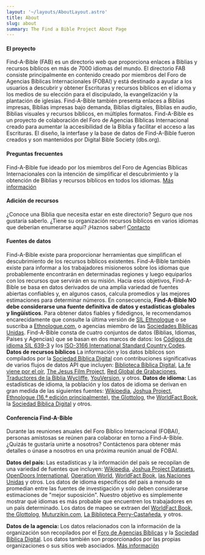 ```yaml
---
layout: '~/layouts/AboutLayout.astro'
title: About
slug: about
summary: The Find a Bible Project About Page
---
```


#### El proyecto
Find-A-Bible (FAB) es un directorio web que proporciona enlaces a Biblias y recursos bíblicos en más de 7000 idiomas del mundo. El directorio FAB consiste principalmente en contenido creado por miembros del Foro de Agencias Bíblicas Internacionales (FOBAI) y está destinado a ayudar a los usuarios a descubrir y obtener Escrituras y recursos bíblicos en el idioma y los medios de su elección para el discipulado, la evangelización y la plantación de iglesias. Find-A-Bible también presenta enlaces a Biblias impresas, Biblias impresas bajo demanda, Biblias digitales, Biblias en audio, Biblias visuales y recursos bíblicos, en múltiples formatos. Find-A-Bible es un proyecto de colaboración del Foro de Agencias Bíblicas Internacional creado para aumentar la accesibilidad de la Biblia y facilitar el acceso a las Escrituras. El diseño, la interfase y la base de datos de Find-A-Bible fueron creados y son mantenidos por Digital Bible Society (dbs.org).

#### Preguntas frecuentes
Find-A-Bible fue ideado por los miembros del Foro de Agencias Bíblicas Internacionales con la intención de simplificar el descubrimiento y la obtención de Biblias y recursos bíblicos en todos los idiomas.
[Más información](https://find.bible/about/faq)

#### Adición de recursos
¿Conoce una Biblia que necesita estar en este directorio? Seguro que nos gustaría saberlo. ¿Tiene su organización recursos bíblicos en varios idiomas que deberían enumerarse aquí? ¡Haznos saber!
[Contacto](https://find.bible/about/contact)

#### Fuentes de datos
Find-A-Bible existe para proporcionar herramientas que simplifican el descubrimiento de los recursos bíblicos existentes. Find-A-Bible también existe para informar a los trabajadores misioneros sobre los idiomas que probablemente encontrarán en determinadas regiones y luego equiparlos con los recursos que servirán en su misión. Hacia esos objetivos, Find-A-Bible se basa en datos derivados de una amplia variedad de fuentes abiertas confiables y, en algunos casos, calcula promedios y las mejores estimaciones para determinar números. En consecuencia, **Find-A-Bible NO debe considerarse una fuente definitiva de datos y estadísticas globales y lingüísticos**. Para obtener datos fiables y fidedignos, le recomendamos encarecidamente que consulte la última versión de [SIL Ethnologue](https://www.ethnologue.com/books) o se suscriba a [Ethnologue.com](https://www.ethnologue.com/), o agencias miembro de las [Sociedades Bíblicas Unidas](https://unitedbiblesocieties.org/). Find-A-Bible consta de cuatro conjuntos de datos (Biblias, Idiomas, Países y Agencias) que se basan en dos marcos de datos: los [Códigos de idioma SIL 639-3](https://iso639-3.sil.org/code_tables/639/data) y los [ISO-3166 International Standard Country Codes](https://www.iso.org/iso-3166-country-codes.html). **Datos de recursos bíblicos** La información y los datos bíblicos son compilados por la [Sociedad Bíblica Digital](https://dbs.org/) con contribuciones significativas de varios flujos de datos API que incluyen: [Biblioteca Bíblica Digital](https://thedigitalbiblelibrary.org/), [La fe viene por el oír](https://www.faithcomesbyhearing.com/audio-bible-resources/bible-brain), [The Jesus Film Project](https://www.jesusfilm.org/), [Red Global de Grabaciones](https://globalrecordings.net/), [Traductores de la Biblia Wycliffe](https://www.wycliffe.org/), [YouVersion](https://youversion.com/), y otros. **Datos de idioma:** Las estadísticas de idioma, la población y los datos de idioma se derivan en gran medida de las siguientes fuentes: [Wikipedia](https://en.wikipedia.org/wiki/List_of_languages_by_number_of_native_speakers), [Joshua Project](https://joshuaproject.net), [Ethnologue (16.ª edición principalmente)](https://www.ethnologue.com/), [the Glottolog](https://glottolog.org/), the [WorldFact Book](https://www.cia.gov/the-world-factbook/), la [Sociedad Bíblica Digital](https://www.dbs.org/) y otros.

#### Conferencia Find-A-Bible
Durante las reuniones anuales del Foro Bíblico Internacional (FOBAI), personas amistosas se reúnen para colaborar en torno a Find-A-Bible. ¿Quizás te gustaría unirte a nosotros? Contáctenos para obtener más detalles o únase a nosotros en una próxima reunión anual de FOBAI.

**Datos del país:** Las estadísticas y la información del país se recopilan de una variedad de fuentes que incluyen: [Wikipedia](https://en.wikipedia.org/wiki/List_of_countries_and_dependencies_by_area), [Joshua Project Datasets](https://joshuaproject.net/resources/datasets), [OpenDoors International](https://www.opendoors.org/persecution/countries/), [Operation World](https://operationworld.org/), [WorldFact Book](https://www.cia.gov/the-world-factbook/), [las Naciones Unidas](https://www.un.org/en/library/page/databases) y otros. Los datos de idioma específicos del país a menudo se promedian entre las fuentes de investigación y solo deben considerarse estimaciones de "mejor suposición". Nuestro objetivo es simplemente mostrar qué idiomas es más probable que encuentren los trabajadores en un país determinado. Los datos de mapeo se extraen del [WorldFact Book, ](https://www.cia.gov/the-world-factbook/)[the Glottolog](https://glottolog.org/), [Muturzikin.com](https://www.muturzikin.com/), [La Biblioteca Perry-Castañeda](https://maps.lib.utexas.edu/maps/index.html), y otros. 

**Datos de la agencia:** Los datos relacionados con la información de la organización son recopilados por el [Foro de Agencias Bíblicas](https://forum-intl.org/) y la [Sociedad Bíblica Digital](https://dbs.org/). Los datos también son proporcionados por las propias organizaciones o sus sitios web asociados. [Más información](https://forum-intl.org/)